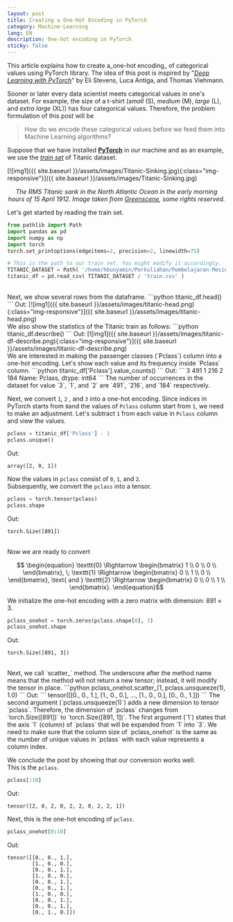 ```yaml
---
layout: post
title: Creating a One-Hot Encoding in PyTorch
category: Machine-Learning
lang: EN
description: One-hot encoding in PyTorch
sticky: false
---
```


This article explains how to create a_one-hot encoding_ of categorical values using PyTorch library. The idea of this post is inspired by "[_Deep Learning with PyTorch_](https://www.manning.com/books/deep-learning-with-pytorch?query=deep%20lea)" by Eli Stevens, Luca Antiga, and Thomas Viehmann.     

Sooner or later every data scientist meets categorical values in one's dataset. For example, the size of a t-shirt (_small_ (S), _medium_ (M), _large_ (L), and  _extra large_ (XL)) has four categorical values. Therefore, the problem formulation of this post will be 

> How do we encode these categorical values before we feed them into Machine Learning algorithms?  
    
Suppose that we have installed [**PyTorch**](https://pytorch.org) in our machine and as an example, we use the [_train set_](https://maranathaedu-my.sharepoint.com/:x:/g/personal/hendra_bunyamin_it_maranatha_edu/ERfx1C28MeFEuKuNY1ptbKMBEjOFOwxaqfnQIeXYyOF9ww?e=BSnKsb) of Titanic dataset.    

[![img1]({{ site.baseurl }}/assets/images/Titanic-Sinking.jpg){:class="img-responsive"}]({{ site.baseurl }}/assets/images/Titanic-Sinking.jpg)*<center>The RMS Titanic sank in the North Atlantic Ocean in the early morning hours of 15 April 1912. Image taken from <a href="https://www.greenscene.co.id/2020/06/25/7-kejadian-nyata-di-titanic-yang-berbeda-dengan-filmnya/">Greenscene</a>, some rights reserved.</center>*    

Let's get started by reading the train set.
```python
from pathlib import Path
import pandas as pd
import numpy as np
import torch
torch.set_printoptions(edgeitems=2, precision=2, linewidth=75)

# This is the path to our train set. You might modify it accordingly.
TITANIC_DATASET = Path( '/home/hbunyamin/Perkuliahan/Pembelajaran-Mesin-Maranatha/projects/UTS/Titanic' ) 
titanic_df = pd.read_csv( TITANIC_DATASET / 'train.csv' ) 
```
<br/>
Next, we show several rows from the dataframe.
```python
titanic_df.head()
``` 
Out:
[![img1]({{ site.baseurl }}/assets/images/titanic-head.png){:class="img-responsive"}]({{ site.baseurl }}/assets/images/titanic-head.png)
<br/>
We also show the statistics of the Titanic train as follows: 
```python
titanic_df.describe()
```
Out:
[![img1]({{ site.baseurl }}/assets/images/titanic-df-describe.png){:class="img-responsive"}]({{ site.baseurl }}/assets/images/titanic-df-describe.png)
<br/>
We are interested in making the passenger classes (`Pclass`) column into a one-hot encoding. Let's show each value and its frequency inside `Pclass` column. 
```python
titanic_df['Pclass'].value_counts()
```
Out:
```
3    491
1    216
2    184
Name: Pclass, dtype: int64
```
The number of occurrences in the dataset for value `3`, `1`, and `2` are `491`, `216`, and `184` respectively.   

Next, we convert `1`, `2` , and `3` into a one-hot encoding. Since indices in PyTorch starts from `0`and the values of `Pclass` column start from `1`, we need to make an adjustment. Let's subtract `1` from each value in `Pclass` column and view the values.     
```python
pclass = titanic_df['Pclass'] - 1
pclass.unique()
```
Out:
```
array([2, 0, 1])
```
Now the values in `pclass` consist of `0`, `1`, and `2`.
<br/>
Subsequently, we convert the `pclass` into a tensor.
```python
pclass = torch.tensor(pclass)
pclass.shape
```
Out:
```
torch.Size([891])
```
<br/>
Now we are ready to convert 

$$ \begin{equation} \texttt{0} \Rightarrow \begin{bmatrix} 1 \\ 
0  \\ 
0 \\ \end{bmatrix}, \; \texttt{1} \Rightarrow \begin{bmatrix} 0 \\ 
1  \\ 
0 \\ \end{bmatrix}, \text{ and } \texttt{2} \Rightarrow \begin{bmatrix} 0 \\ 
0  \\ 
1 \\ \end{bmatrix}. \end{equation}$$

We initialize the one-hot encoding with a zero matrix with dimension: $891 \times 3$.
```python
pclass_onehot = torch.zeros(pclass.shape[0], 3)
pclass_onehot.shape
```
Out:
```
torch.Size([891, 3])
```
<br/>
Next, we call `scatter_` method. The underscore after the method name means that the method will not return a new tensor; instead, it will modify the tensor in place.    
```python
pclass_onehot.scatter_(1, pclass.unsqueeze(1), 1.0)
``` 
Out:
```
tensor([[0., 0., 1.],
        [1., 0., 0.],
        ...,
        [1., 0., 0.],
        [0., 0., 1.]])
```
The second argument (`pclass.unsqueeze(1)`) adds a new dimension to tensor `pclass`. Therefore, the dimension of `pclass` changes from `torch.Size([891])` to `torch.Size([891, 1])`. The first argument (`1`) states that the axis `1` (column) of `pclass` that will be expanded from `1` into `3`. We need to make sure that the column size of `pclass_onehot` is the same as the number of unique values in `pclass` with each value represents a column index.   
   
We conclude the post by showing that our conversion works well.    
This is the `pclass`.
```python
pclass[:10]
```
Out:
```
tensor([2, 0, 2, 0, 2, 2, 0, 2, 2, 1])
```
Next, this is the one-hot encoding of `pclass`.
```python
pclass_onehot[0:10]
```
Out:
```
tensor([[0., 0., 1.],
        [1., 0., 0.],
        [0., 0., 1.],
        [1., 0., 0.],
        [0., 0., 1.],
        [0., 0., 1.],
        [1., 0., 0.],
        [0., 0., 1.],
        [0., 0., 1.],
        [0., 1., 0.]])
```
